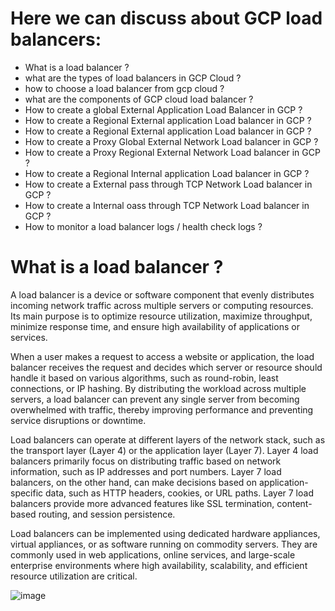 # Here we can discuss about GCP load balancers:
- What is a load balancer ?
- what are the types of load balancers in GCP Cloud ?
- how to choose a load balancer from gcp cloud ? 
- what are the components of GCP cloud load balancer ?
- How to create a global  External Application Load Balancer in GCP ?
- How to create a Regional External application Load balancer in GCP ?
- How to create a Regional External application Load balancer in GCP ?
- How to create a Proxy Global External Network Load balancer in GCP ?
- How to create a Proxy Regional External Network Load balancer in GCP ?
- How to create a Regional Internal application Load balancer in GCP ?
- How to create a External pass through  TCP Network Load balancer in GCP ?
- How to create a Internal oass through TCP Network Load balancer in GCP ?
- How to monitor a load balancer logs / health check logs ?

# What is a load balancer ?

A load balancer is a device or software component that evenly distributes incoming network traffic across multiple servers or computing resources. Its main purpose is to optimize resource utilization, maximize throughput, minimize response time, and ensure high availability of applications or services.

When a user makes a request to access a website or application, the load balancer receives the request and decides which server or resource should handle it based on various algorithms, such as round-robin, least connections, or IP hashing. By distributing the workload across multiple servers, a load balancer can prevent any single server from becoming overwhelmed with traffic, thereby improving performance and preventing service disruptions or downtime.

Load balancers can operate at different layers of the network stack, such as the transport layer (Layer 4) or the application layer (Layer 7). Layer 4 load balancers primarily focus on distributing traffic based on network information, such as IP addresses and port numbers. Layer 7 load balancers, on the other hand, can make decisions based on application-specific data, such as HTTP headers, cookies, or URL paths. Layer 7 load balancers provide more advanced features like SSL termination, content-based routing, and session persistence.

Load balancers can be implemented using dedicated hardware appliances, virtual appliances, or as software running on commodity servers. They are commonly used in web applications, online services, and large-scale enterprise environments where high availability, scalability, and efficient resource utilization are critical.

![image](https://github.com/zero2heroeasy/GCP-Cloud/assets/138552899/06874e59-a4eb-4ce0-9dbf-9587cffcc23a)
